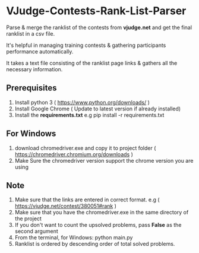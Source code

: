 # VJudge-Contests-Rank-List-Parser
Parse & merge the ranklist of the contests from **vjudge.net** and get the final ranklist in a csv file.

It's helpful in managing training contests & gathering participants performance automatically.

It takes a text file consisting of the ranklist page links & gathers all the necessary information.


## Prerequisites
1. Install python 3 ( https://www.python.org/downloads/ )
2. Install Google Chrome ( Update to latest version if already installed)
3. Install the **requirements.txt** e.g pip install -r requirements.txt

## For Windows
1. download chromedriver.exe and copy it to project folder ( https://chromedriver.chromium.org/downloads )
2. Make Sure the chromedriver version support the chrome version you are using

## Note
1. Make sure that the links are entered in correct format. e.g ( https://vjudge.net/contest/380051#rank )
2. Make sure that you have the chromedriver.exe in the same directory of the project
3. If you don't want to count the upsolved problems, pass **False** as the second argument
4. From the terminal, for Windows: python main.py
5. Ranklist is ordered by descending order of total solved problems.

